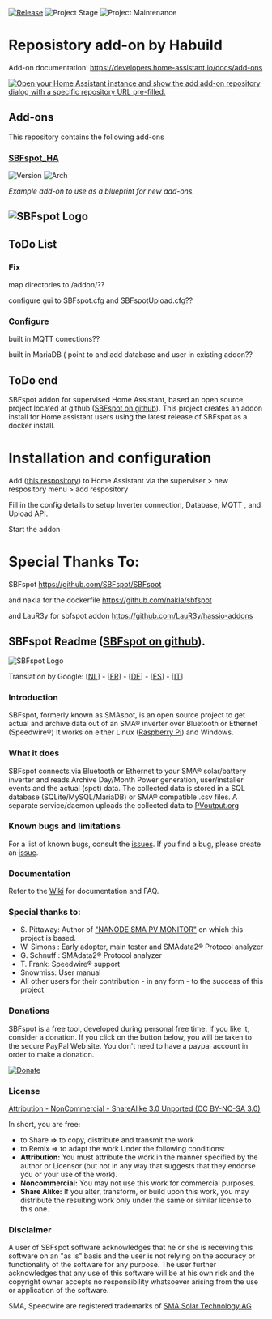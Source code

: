[![Release][release-shield]][release] ![Project Stage][project-stage-shield] ![Project Maintenance][maintenance-shield]

#  Reposistory add-on by Habuild

Add-on documentation: <https://developers.home-assistant.io/docs/add-ons>

[![Open your Home Assistant instance and show the add add-on repository dialog with a specific repository URL pre-filled.](https://my.home-assistant.io/badges/supervisor_add_addon_repository.svg)](https://my.home-assistant.io/redirect/supervisor_add_addon_repository/?repository_url=https%3A%2F%2Fgithub.com%2Fhabuild%2Fhassio_addons)

## Add-ons

This repository contains the following add-ons

### [SBFspot_HA](./sbfspot)

![Version](https://img.shields.io/badge/dynamic/json?label=Version&query=%24.version&url=https%3A%2F%2Fraw.githubusercontent.com%2Fhabuild%2Fhassio_addons%2Fmaster%2Fsbfspot%2Fconfig.json)
![Arch](https://img.shields.io/badge/dynamic/json?color=success&label=Arch&query=%24.arch&url=https%3A%2F%2Fraw.githubusercontent.com%2Fhabuild%2Fhassio_addons%2Fmaster%2Fsbfspot%2Fconfig.json)

_Example add-on to use as a blueprint for new add-ons._

<!--

Notes to developers after forking or using the github template feature:
- While developing comment out the 'image' key from 'example/config.yaml' to make the supervisor build the addon
  - Remember to put this back when pushing up your changes.
- When you merge to the 'main' branch of your repository a new build will be triggered.
  - Make sure you adjust the 'version' key in 'example/config.yaml' when you do that.
  - Make sure you update 'example/CHANGELOG.md' when you do that.
  - The first time this runs you might need to adjust the image configuration on github container registry to make it public
- Adjust the 'image' key in 'example/config.yaml' so it points to your username instead of 'home-assistant'.
  - This is where the build images will be published to.
- Rename the example directory.
  - The 'slug' key in 'example/config.yaml' should match the directory name.
- Adjust all keys/url's that points to 'home-assistant' to now point to your user/fork.
- Share your repository on the forums https://community.home-assistant.io/c/projects/9
- Do awesome stuff!
 -->



## ![SBFspot Logo](https://user-images.githubusercontent.com/1931158/30831762-006ec650-a249-11e7-86e3-13d01b36dd5d.jpg)

## ToDo List
### Fix
map directories to /addon/??

configure gui to SBFspot.cfg and SBFspotUpload.cfg??



### Configure 
built in MQTT conections??

built in MariaDB ( point to and add database and user in existing addon??


## ToDo end

SBFspot addon for supervised Home Assistant, based an open source project located at github ([SBFspot on github](https://github.com/SBFspot/SBFspot)).
This project creates an addon install for Home assistant users using the latest release of SBFspot as a docker install.

# Installation and configuration
Add ([this respository](https://github.com/HABuild/hassio_addons)) to Home Assistant via the superviser > new respository menu > add respository

Fill in the config details to setup Inverter connection, Database, MQTT , and Upload API.

Start the addon


# Special Thanks To: 
SBFspot
https://github.com/SBFspot/SBFspot

and 
nakla for the dockerfile
https://github.com/nakla/sbfspot 

and
LauR3y for sbfspot addon
https://github.com/LauR3y/hassio-addons

## SBFspot Readme ([SBFspot on github](https://github.com/SBFspot/SBFspot)).
![SBFspot Logo](https://user-images.githubusercontent.com/1931158/30831762-006ec650-a249-11e7-86e3-13d01b36dd5d.jpg)

Translation by Google: [[NL](https://translate.google.com/translate?act=url&depth=1&hl=nl&ie=UTF8&prev=_t&rurl=translate.google.com&sl=en&sp=nmt4&tl=nl&u=https://github.com/SBFspot/SBFspot)] - [[FR](https://translate.google.com/translate?act=url&depth=1&hl=nl&ie=UTF8&prev=_t&rurl=translate.google.com&sl=en&sp=nmt4&tl=fr&u=https://github.com/SBFspot/SBFspot)] - [[DE](https://translate.google.com/translate?act=url&depth=1&hl=nl&ie=UTF8&prev=_t&rurl=translate.google.com&sl=en&sp=nmt4&tl=de&u=https://github.com/SBFspot/SBFspot)] - [[ES](https://translate.google.com/translate?act=url&depth=1&hl=nl&ie=UTF8&prev=_t&rurl=translate.google.com&sl=en&sp=nmt4&tl=es&u=https://github.com/SBFspot/SBFspot)] - [[IT](https://translate.google.com/translate?act=url&depth=1&hl=nl&ie=UTF8&prev=_t&rurl=translate.google.com&sl=en&sp=nmt4&tl=it&u=https://github.com/SBFspot/SBFspot)]
### **Introduction**
SBFspot, formerly known as SMAspot, is an open source project to get actual and archive data out of an SMA® inverter over Bluetooth or Ethernet (Speedwire®) It works on either Linux ([Raspberry Pi](http://www.raspberrypi.org)) and Windows.

### **What it does**
SBFspot connects via Bluetooth or Ethernet to your SMA® solar/battery inverter and reads Archive Day/Month Power generation, user/installer events and the actual (spot) data. The collected data is stored in a SQL database (SQLite/MySQL/MariaDB) or SMA® compatible .csv files.
A separate service/daemon uploads the collected data to [PVoutput.org](https://pvoutput.org)

### **Known bugs and limitations**
For a list of known bugs, consult the [issues](https://github.com/SBFspot/SBFspot/issues). If you find a bug, please create an [issue](https://github.com/SBFspot/SBFspot/issues).

### **Documentation**
Refer to the [Wiki](https://github.com/SBFspot/SBFspot/wiki) for documentation and FAQ.

### **Special thanks to:**
* S. Pittaway: Author of ["NANODE SMA PV MONITOR"](https://github.com/stuartpittaway/nanodesmapvmonitor) on which this project is based.
* W. Simons : Early adopter, main tester and SMAdata2® Protocol analyzer
* G. Schnuff : SMAdata2® Protocol analyzer
* T. Frank: Speedwire® support
* Snowmiss: User manual
* All other users for their contribution - in any form - to the success of this project

### **Donations**
SBFspot is a free tool, developed during personal free time. If you like it, consider a donation.
If you click on the button below, you will be taken to the secure PayPal Web site. You don't need to have a paypal account in order to make a donation.

[![Donate](https://img.shields.io/badge/Donate-PayPal-green.svg)](https://www.paypal.com/cgi-bin/webscr?cmd=_s-xclick&hosted_button_id=3R5JSRCXBGSLQ)

### **License**
[Attribution - NonCommercial - ShareAlike 3.0 Unported (CC BY-NC-SA 3.0)](https://creativecommons.org/licenses/by-nc-sa/3.0/legalcode)

In short, you are free:
* to Share => to copy, distribute and transmit the work
* to Remix => to adapt the work
Under the following conditions:
* **Attribution:** You must attribute the work in the manner specified by the author or Licensor (but not in any way that suggests that they endorse you or your use of the work).
* **Noncommercial:** You may not use this work for commercial purposes.
* **Share Alike:** If you alter, transform, or build upon this work, you may distribute the resulting work only under the same or similar license to this one.

### **Disclaimer**
A user of SBFspot software acknowledges that he or she is receiving this software on an "as is" basis and the user is not relying on the accuracy or functionality of the software for any purpose. The user further acknowledges that any use of this software will be at his own risk and the copyright owner accepts no responsibility whatsoever arising from the use or application of the software.

SMA, Speedwire are registered trademarks of [SMA Solar Technology AG](http://www.sma.de/en/company/about-sma.html)

[maintenance-shield]: https://img.shields.io/maintenance/yes/2022.svg
[project-stage-shield]: https://img.shields.io/badge/project%20stage-production%20testing-red.svg
[release-shield]: https://img.shields.io/badge/version-2022.repo-blue.svg
[release]: https://github.com/hassio-addons/addon-ssh/tree/2022.repo
